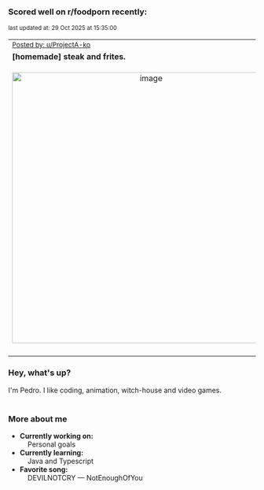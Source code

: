### Scored well on r/foodporn recently:

<p align="left"><sub>last updated at: 29 Oct 2025 at 15:35:00</sub></p>

|   |
| --- |
| <sub>[Posted by: u/ProjectA-ko][source]</sub> |
| **[homemade] steak and frites.** | 
|<p align="center"> <img alt="image" src="https://i.redd.it/2kju6jm18nxf1.jpeg" width="550" /> </p>|
|   |

### Hey, what's up?

I'm Pedro. I like coding, animation, witch-house and video games.<br><br>

### More about me
- **Currently working on:**  
&nbsp;&nbsp;&nbsp;&nbsp;Personal goals
- **Currently learning:**  
&nbsp;&nbsp;&nbsp;&nbsp;Java and Typescript
- **Favorite song:**  
&nbsp;&nbsp;&nbsp;&nbsp;DEVILNOTCRY — NotEnoughOfYou<br><br>

  



  
  
  
[linkedin]: https://linkedin.com/in/pedro-h-r-gomes-8a487b14a/
[gmail]: mailto:pilique11@gmail.com
[source]: https://reddit.com/r/FoodPorn/comments/1ohcbnc/homemade_steak_and_frites/
[redditAPI]: https://www.reddit.com/dev/api/